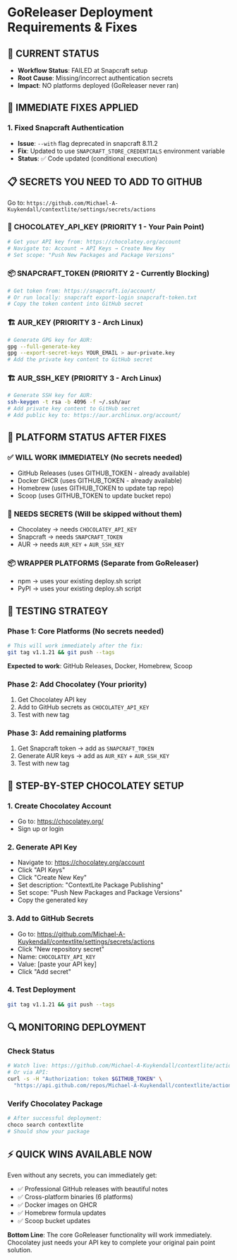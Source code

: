 # GoReleaser Deployment Requirements & Fixes

## 🚨 CURRENT STATUS
- **Workflow Status**: FAILED at Snapcraft setup
- **Root Cause**: Missing/incorrect authentication secrets
- **Impact**: NO platforms deployed (GoReleaser never ran)

## 🔧 IMMEDIATE FIXES APPLIED

### 1. Fixed Snapcraft Authentication
- **Issue**: `--with` flag deprecated in snapcraft 8.11.2
- **Fix**: Updated to use `SNAPCRAFT_STORE_CREDENTIALS` environment variable
- **Status**: ✅ Code updated (conditional execution)

## 📋 SECRETS YOU NEED TO ADD TO GITHUB

Go to: `https://github.com/Michael-A-Kuykendall/contextlite/settings/secrets/actions`

### 🍫 **CHOCOLATEY_API_KEY** (PRIORITY 1 - Your Pain Point)
```bash
# Get your API key from: https://chocolatey.org/account
# Navigate to: Account → API Keys → Create New Key
# Set scope: "Push New Packages and Package Versions"
```

### 📦 **SNAPCRAFT_TOKEN** (PRIORITY 2 - Currently Blocking)
```bash
# Get token from: https://snapcraft.io/account/
# Or run locally: snapcraft export-login snapcraft-token.txt
# Copy the token content into GitHub secret
```

### 🏗️ **AUR_KEY** (PRIORITY 3 - Arch Linux)
```bash
# Generate GPG key for AUR:
gpg --full-generate-key
gpg --export-secret-keys YOUR_EMAIL > aur-private.key
# Add the private key content to GitHub secret
```

### 🏗️ **AUR_SSH_KEY** (PRIORITY 3 - Arch Linux)
```bash
# Generate SSH key for AUR:
ssh-keygen -t rsa -b 4096 -f ~/.ssh/aur
# Add private key content to GitHub secret
# Add public key to: https://aur.archlinux.org/account/
```

## 🎯 PLATFORM STATUS AFTER FIXES

### ✅ **WILL WORK IMMEDIATELY** (No secrets needed)
- GitHub Releases (uses GITHUB_TOKEN - already available)
- Docker GHCR (uses GITHUB_TOKEN - already available) 
- Homebrew (uses GITHUB_TOKEN to update tap repo)
- Scoop (uses GITHUB_TOKEN to update bucket repo)

### 🔑 **NEEDS SECRETS** (Will be skipped without them)
- Chocolatey → needs `CHOCOLATEY_API_KEY`
- Snapcraft → needs `SNAPCRAFT_TOKEN` 
- AUR → needs `AUR_KEY` + `AUR_SSH_KEY`

### 📦 **WRAPPER PLATFORMS** (Separate from GoReleaser)
- npm → uses your existing deploy.sh script
- PyPI → uses your existing deploy.sh script

## 🚀 TESTING STRATEGY

### Phase 1: Core Platforms (No secrets needed)
```bash
# This will work immediately after the fix:
git tag v1.1.21 && git push --tags
```
**Expected to work**: GitHub Releases, Docker, Homebrew, Scoop

### Phase 2: Add Chocolatey (Your priority)
1. Get Chocolatey API key
2. Add to GitHub secrets as `CHOCOLATEY_API_KEY`
3. Test with new tag

### Phase 3: Add remaining platforms
1. Get Snapcraft token → add as `SNAPCRAFT_TOKEN`
2. Generate AUR keys → add as `AUR_KEY` + `AUR_SSH_KEY`
3. Test with new tag

## 📝 STEP-BY-STEP CHOCOLATEY SETUP

### 1. Create Chocolatey Account
- Go to: https://chocolatey.org/
- Sign up or login

### 2. Generate API Key
- Navigate to: https://chocolatey.org/account
- Click "API Keys" 
- Click "Create New Key"
- Set description: "ContextLite Package Publishing"
- Set scope: "Push New Packages and Package Versions"
- Copy the generated key

### 3. Add to GitHub Secrets
- Go to: https://github.com/Michael-A-Kuykendall/contextlite/settings/secrets/actions
- Click "New repository secret"
- Name: `CHOCOLATEY_API_KEY`
- Value: [paste your API key]
- Click "Add secret"

### 4. Test Deployment
```bash
git tag v1.1.21 && git push --tags
```

## 🔍 MONITORING DEPLOYMENT

### Check Status
```bash
# Watch live: https://github.com/Michael-A-Kuykendall/contextlite/actions
# Or via API:
curl -s -H "Authorization: token $GITHUB_TOKEN" \
  "https://api.github.com/repos/Michael-A-Kuykendall/contextlite/actions/runs?per_page=1"
```

### Verify Chocolatey Package
```bash
# After successful deployment:
choco search contextlite
# Should show your package
```

## ⚡ QUICK WINS AVAILABLE NOW

Even without any secrets, you can immediately get:
- ✅ Professional GitHub releases with beautiful notes
- ✅ Cross-platform binaries (6 platforms)
- ✅ Docker images on GHCR
- ✅ Homebrew formula updates
- ✅ Scoop bucket updates

**Bottom Line**: The core GoReleaser functionality will work immediately. Chocolatey just needs your API key to complete your original pain point solution.

